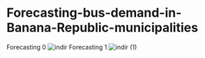 # Forecasting-bus-demand-in-Banana-Republic-municipalities
Forecasting 0
![indir](https://user-images.githubusercontent.com/97463861/208315752-d6a03896-ccfe-4daf-bacb-1d439d6e7898.png)
Forecasting 1
![indir (1)](https://user-images.githubusercontent.com/97463861/208315759-a4345a90-7a3a-4d8c-b932-1ae49b17228d.png)
